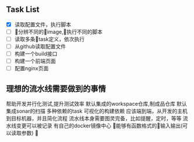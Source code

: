 
## Task List

- [x] 读取配置文件，执行脚本
- [ ] 分辨不同的image,执行不同的脚本
- [ ] 读取多条task定义，依次执行
- [ ] 从github读取配置文件
- [ ] 构建一个build接口
- [ ] 构建一个前端页面
- [ ] 配置nginx页面

## 理想的流水线需要做到的事情

帮助开发并行化测试,提升测试效率
默认集成的workspace仓库,制成品仓库
默认集成sonar的扫描
多种依赖的task
可视化的构建依赖
应该端到端，从开发的主机到目标机器，并且简化流程
流水线本身需要图灵完备，比如提醒，定时，等等
流水线变更可以被记录
有自己的docker镜像中心
能够有函数格式的输入输出(可以读取参数)

